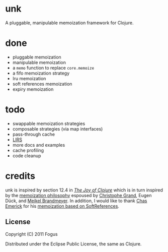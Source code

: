 # unk

A pluggable, manipulable memoization framework for Clojure.

# done

- pluggable memoization 
- manipulable memoization
- a `memo` function to replace `core.memoize`
- a fifo memoization strategy
- lru memoization
- soft references memoization
- expiry memoization

# todo

- swappable memoization strategies
- composable strategies (via map interfaces)
- pass-through cache
- [LIRS](http://citeseer.ist.psu.edu/viewdoc/summary?doi=10.1.1.116.2184)  
- more docs and examples
- cache profiling
- code cleanup

# credits

unk is inspired by section 12.4 in *[The Joy of Clojure](http://joyofclojure.com)* which is in turn inspired by the [memoization philosophy](http://kotka.de/blog/2010/03/memoize_done_right.html) espoused by [Christophe Grand](http://clj-me.cgrand.net/), Eugen Dück, and [Meikel Brandmeyer](http://kotka.de/).  In addition, I would like to thank [Chas Emerick](http://cemerick.com/) for his [memoization based on SoftReferences](https://gist.github.com/747395).

License
-------

Copyright (C) 2011 Fogus

Distributed under the Eclipse Public License, the same as Clojure.
